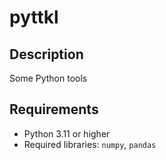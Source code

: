 # pyttkl

## Description

Some Python tools

## Requirements

- Python 3.11 or higher
- Required libraries: `numpy`, `pandas`


